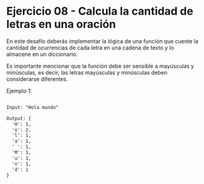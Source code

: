 # Ejercicio 08 - Calcula la cantidad de letras en una oración

En este desafío deberás implementar la lógica de una función que cuente la cantidad de ocurrencias de cada letra en una cadena de texto y lo almacene en un diccionario.

Es importante mencionar que la función debe ser sensible a mayúsculas y minúsculas, es decir, las letras mayúsculas y minúsculas deben considerarse diferentes.

Ejemplo 1:

```txt

Input: "Hola mundo"

Output: {
  'H': 1, 
  'o': 2, 
  'l': 1, 
  'a': 1, 
  ' ': 1, 
  'M': 1, 
  'u': 1, 
  'n': 1, 
  'd': 1
}

```
